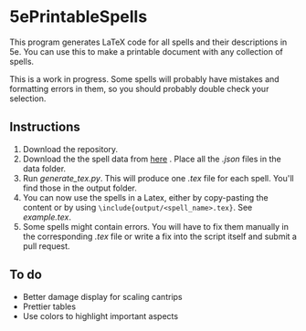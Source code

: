 # 5ePrintableSpells
This program generates LaTeX code for all spells and their descriptions in 5e. You can use this to make a printable document with any collection of spells.

This is a work in progress. Some spells will probably have mistakes and formatting errors in them, so you should probably double check your selection.

## Instructions
1. Download the repository.
2. Download the the spell data from [here](https://github.com/TheGiddyLimit/TheGiddyLimit.github.io/tree/master/data/spells) . Place all the *.json* files in the data folder.
3. Run *generate_tex.py*. This will produce one *.tex* file for each spell. You'll find those in the output folder.
4. You can now use the spells in a Latex, either by copy-pasting the content or by using `\include{output/<spell_name>.tex}`. See *example.tex*.
5. Some spells might contain errors. You will have to fix them manually in the corresponding *.tex* file or write a fix into the script itself and submit a pull request.

## To do
 - Better damage display for scaling cantrips
 - Prettier tables
 - Use colors to highlight important aspects
